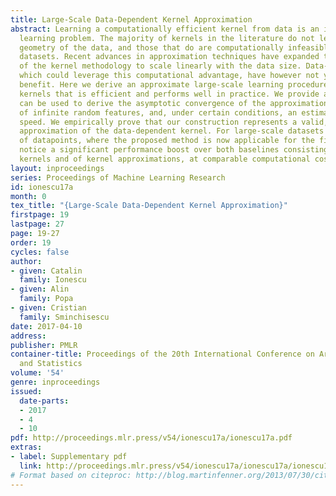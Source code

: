 ```yaml
---
title: Large-Scale Data-Dependent Kernel Approximation
abstract: Learning a computationally efficient kernel from data is an important machine
  learning problem. The majority of kernels in the literature do not leverage the
  geometry of the data, and those that do are computationally infeasible for contemporary
  datasets. Recent advances in approximation techniques have expanded the applicability
  of the kernel methodology to scale linearly with the data size. Data-dependent kernels,
  which could leverage this computational advantage, have however not yet seen the
  benefit. Here we derive an approximate large-scale learning procedure for data-dependent
  kernels that is efficient and performs well in practice. We provide a Lemma that
  can be used to derive the asymptotic convergence of the approximation in the limit
  of infinite random features, and, under certain conditions, an estimate of the convergence
  speed. We empirically prove that our construction represents a valid, yet efficient
  approximation of the data-dependent kernel. For large-scale datasets of millions
  of datapoints, where the proposed method is now applicable for the first time, we
  notice a significant performance boost over both baselines consisting of data independent
  kernels and of kernel approximations, at comparable computational cost.
layout: inproceedings
series: Proceedings of Machine Learning Research
id: ionescu17a
month: 0
tex_title: "{Large-Scale Data-Dependent Kernel Approximation}"
firstpage: 19
lastpage: 27
page: 19-27
order: 19
cycles: false
author:
- given: Catalin
  family: Ionescu
- given: Alin
  family: Popa
- given: Cristian
  family: Sminchisescu
date: 2017-04-10
address: 
publisher: PMLR
container-title: Proceedings of the 20th International Conference on Artificial Intelligence
  and Statistics
volume: '54'
genre: inproceedings
issued:
  date-parts:
  - 2017
  - 4
  - 10
pdf: http://proceedings.mlr.press/v54/ionescu17a/ionescu17a.pdf
extras:
- label: Supplementary pdf
  link: http://proceedings.mlr.press/v54/ionescu17a/ionescu17a/ionescu17a-supp.pdf
# Format based on citeproc: http://blog.martinfenner.org/2013/07/30/citeproc-yaml-for-bibliographies/
---
```

